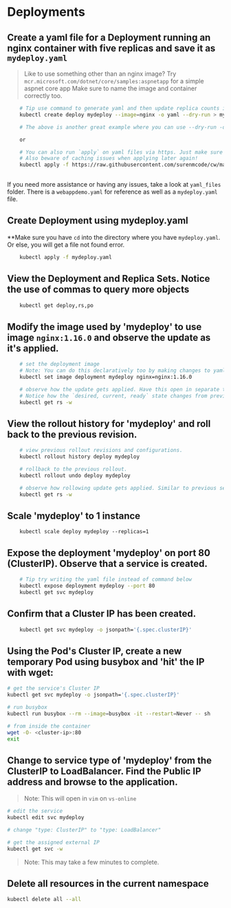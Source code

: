 # Deployments

## Create a yaml file for a Deployment running an nginx container with five replicas and save it as `mydeploy.yaml`

> Like to use something other than an nginx image? Try `mcr.microsoft.com/dotnet/core/samples:aspnetapp` for a simple aspnet core app
> Make sure to name the image and container correctly too.

```bash
    # Tip use command to generate yaml and then update replica counts in the yaml
    kubectl create deploy mydeploy --image=nginx -o yaml --dry-run > mydeploy.yaml

    # The above is another great example where you can use --dry-run -o yaml to generate the required yaml.

    or

    # You can also run `apply` on yaml files via https. Just make sure it's always from a reliable source and check the file first.
    # Also beware of caching issues when applying later again!
    kubectl apply -f https://raw.githubusercontent.com/surenmcode/cw/master/labs/02_kubernetes/yaml_files/mydeploy.yaml
    
```

If you need more assistance or having any issues, take a look at `yaml_files` folder. There is a `webappdemo.yaml` for reference as well as a `mydeploy.yaml` file.

## Create Deployment using mydeploy.yaml

**Make sure you have `cd` into the directory where you have `mydeploy.yaml`. Or else, you will get a file not found error.

```bash
    kubectl apply -f mydeploy.yaml
```

## View the Deployment and Replica Sets. Notice the use of commas to query more objects

```bash
    kubectl get deploy,rs,po
```

## Modify the image used by 'mydeploy' to use image ```nginx:1.16.0``` and observe the update as it's applied. 

```bash
    # set the deployment image
    # Note: You can do this declaratively too by making changes to yaml file and doing an `apply`.
    kubectl set image deployment mydeploy nginx=nginx:1.16.0

    # observe how the update gets applied. Have this open in separate terminal / pane if you want. 
    # Notice how the `desired, current, ready` state changes from previous `rs` to new `rs`
    kubectl get rs -w
```

## View the rollout history for 'mydeploy' and roll back to the previous revision.

```bash
    # view previous rollout revisions and configurations.
    kubectl rollout history deploy mydeploy

    # rollback to the previous rollout.
    kubectl rollout undo deploy mydeploy

    # observe how rollowing update gets applied. Similar to previous section. 
    kubectl get rs -w
```

## Scale 'mydeploy' to 1 instance 

```
    kubectl scale deploy mydeploy --replicas=1
```

## Expose the deployment 'mydeploy' on port 80 (ClusterIP). Observe that a service is created.

```bash
    # Tip try writing the yaml file instead of command below
    kubectl expose deployment mydeploy --port 80
    kubectl get svc mydeploy
```

## Confirm that a Cluster IP has been created.

```bash
    kubectl get svc mydeploy -o jsonpath='{.spec.clusterIP}'
```

## Using the Pod's Cluster IP, create a new temporary Pod using busybox and 'hit' the IP with wget:

```bash
# get the service's Cluster IP
kubectl get svc mydeploy -o jsonpath='{.spec.clusterIP}'

# run busybox
kubectl run busybox --rm --image=busybox -it --restart=Never -- sh

# from inside the container
wget -O- <cluster-ip>:80
exit
```

## Change to service type of 'mydeploy' from the ClusterIP to LoadBalancer. Find the Public IP address and browse to the application.

> Note: This will open in `vim` on `vs-online`

```bash
# edit the service
kubectl edit svc mydeploy

# change "type: ClusterIP" to "type: LoadBalancer"

# get the assigned external IP
kubectl get svc -w
```
> Note: This may take a few minutes to complete.

## Delete all resources in the current namespace 

```bash
kubectl delete all --all
```
